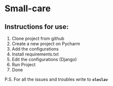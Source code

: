 # Small-care

## Instructions for use:

1. Clone project from github
2. Create a new project on Pycharm
3. Add the configurations
4. Install requirements.txt 
5. Edit the configurations (Django)
6. Run Project 
7. Done

P.S. For all the issues and troubles write to **`oleslav`**

